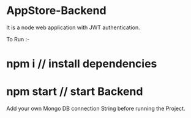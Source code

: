 # AppStore-Backend

It is a node web application with JWT authentication. 

To Run :-
 # npm i             // install dependencies
 # npm start         // start Backend

Add your own Mongo DB connection String before running the Project. 
